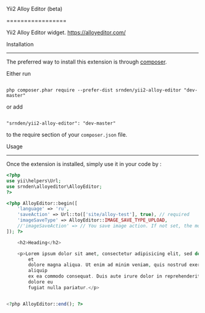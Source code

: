 Yii2 Alloy Editor (beta)

=================

Yii2 Alloy Editor widget. https://alloyeditor.com/



Installation

------------



The preferred way to install this extension is through [composer](http://getcomposer.org/download/).



Either run



```

php composer.phar require --prefer-dist srnden/yii2-alloy-editor "dev-master"

```



or add



```

"srnden/yii2-alloy-editor": "dev-master"

```



to the require section of your `composer.json` file.





Usage

-----



Once the extension is installed, simply use it in your code by  :


```php
<?php
use yii\helpers\Url;
use srnden\alloyeditor\AlloyEditor;
?>

<?php AlloyEditor::begin([
    'language' => 'ru',
    'saveAction' => Url::to(['site/alloy-test'], true), // required
    'imageSaveType' => AlloyEditor::IMAGE_SAVE_TYPE_UPLOAD,
    //'imageSaveAction' => // You save image action. If not set, the module action is used.
]); ?>

    <h2>Heading</h2>

    <p>Lorem ipsum dolor sit amet, consectetur adipisicing elit, sed do eiusmod tempor incididunt ut labore
        et
        dolore magna aliqua. Ut enim ad minim veniam, quis nostrud exercitation ullamco laboris nisi ut
        aliquip
        ex ea commodo consequat. Duis aute irure dolor in reprehenderit in voluptate velit esse cillum
        dolore eu
        fugiat nulla pariatur.</p>


<?php AlloyEditor::end(); ?>
```

